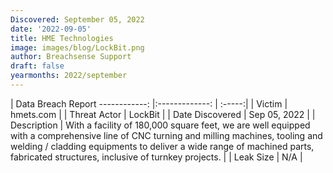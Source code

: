 ```yaml
---
Discovered: September 05, 2022
date: '2022-09-05'
title: HME Technologies
image: images/blog/LockBit.png
author: Breachsense Support
draft: false
yearmonths: 2022/september
---
```



| Data Breach Report
------------:     |:-------------:    | :-----:|
| Victim      | hmets.com      | 
| Threat Actor      | LockBit      | 
| Date Discovered      | Sep 05, 2022      | 
| Description      |  With a facility of 180,000 square feet, we are well equipped with a comprehensive line of CNC turning and milling machines, tooling and welding / cladding equipments to deliver a wide range of machined parts, fabricated structures, inclusive of turnkey projects.      | 
| Leak Size      | N/A      | 

